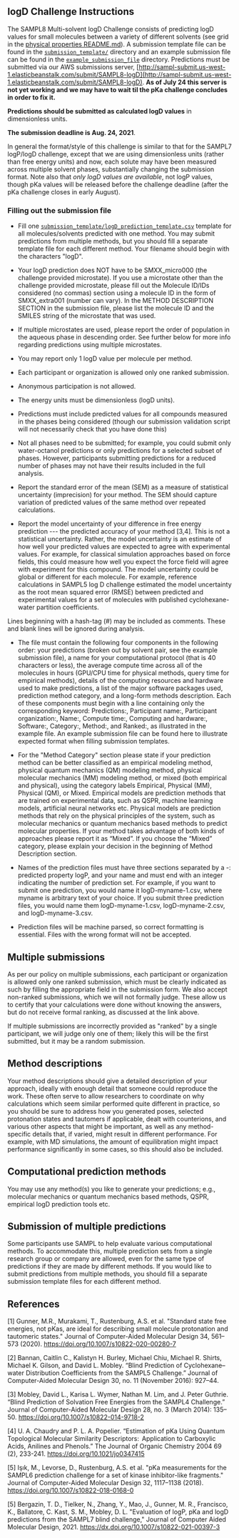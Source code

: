 ## logD Challenge Instructions

The SAMPL8 Multi-solvent logD Challenge consists of predicting logD values for small molecules between a variety of different solvents (see grid in the [physical properties README.md](https://github.com/samplchallenges/SAMPL8/tree/master/physical_properties/README.md)). A submission template file can be found in the [`submission_template/`](submission_template) directory and an example submission file can be found in the [`example_submission_file`](example_submission_file) directory. Predictions must be submitted via our AWS submissions server, [http://sampl-submit.us-west-1.elasticbeanstalk.com/submit/SAMPL8-logD](http://sampl-submit.us-west-1.elasticbeanstalk.com/submit/SAMPL8-logD). **As of July 24 this server is not yet working and we may have to wait til the pKa challenge concludes in order to fix it.**

**Predictions should be submitted as calculated logD values** in dimensionless units.

**The submission deadline is Aug. 24, 2021**.

In general the format/style of this challenge is similar to that for the SAMPL7 logP/logD challenge, except that we are using dimensionless units (rather than free energy units) and now, each solute may have been measured across multiple solvent phases, substantially changing the submission format. Note also that *only logD values are available*, not logP values, though pKa values will be released before the challenge deadline (after the pKa challenge closes in early August).

### Filling out the submission file

- Fill one [`submission_template/logD_prediction_template.csv`](submission_template/logD_prediction_template.csv) template for all molecules/solvents predicted with one method. You may submit predictions from multiple methods, but you should fill a separate template file for each different method. Your filename should begin with the characters "logD".

- Your logD prediction does NOT have to be SMXX_micro000 (the challenge provided microstate). If you use a microstate other than the challenge provided microstate, please fill out the Molecule ID/IDs considered (no commas) section using a molecule ID in the form of SMXX_extra001 (number can vary). In the METHOD DESCRIPTION SECTION in the submission file, please list the molecule ID and the SMILES string of the microstate that was used.

- If multiple microstates are used, please report the order of population in the aqueous phase in descending order. See further below for more info regarding predictions using multiple microstates.

- You may report only 1 logD value per molecule per method.

- Each participant or organization is allowed only one ranked submission.

- Anonymous participation is not allowed.

- The energy units must be dimensionless (logD units).

- Predictions must include predicted values for all compounds measured in the phases being considered (though our submission validation script will not necessarily check that you have done this)

- Not all phases need to be submitted; for example, you could submit only water-octanol predictions or only predictions for a selected subset of phases. However, participants submitting predictions for a reduced number of phases may not have their results included in the full analysis.

- Report the standard error of the mean (SEM) as a measure of statistical uncertainty (imprecision) for your method. The SEM should capture variation of predicted values of the same method over repeated calculations.

- Report the model uncertainty of your difference in free energy prediction --- the predicted accuracy of your method [3,4]. This is not a statistical uncertainty. Rather, the model uncertainty is an estimate of how well your predicted values are expected to agree with experimental values. For example, for classical simulation approaches based on force fields, this could measure how well you expect the force field will agree with experiment for this compound. The model uncertainty could be global or different for each molecule. For example, reference calculations in SAMPL5 log D challenge estimated the model uncertainty as the root mean squared error (RMSE) between predicted and experimental values for a set of molecules with published cyclohexane-water partition coefficients.

Lines beginning with a hash-tag (#) may be included as comments. These and blank lines will be ignored during analysis.

- The file must contain the following four components in the following order: your predictions (broken out by solvent pair, see the example submission file), a name for your computational protocol (that is 40 characters or less), the average compute time across all of the molecules in hours (GPU/CPU time for physical methods, query time for empirical methods), details of the computing resources and hardware used to make predictions, a list of the major software packages used, prediction method category, and a long-form methods description. Each of these components must begin with a line containing only the corresponding keyword: Predictions:, Participant name:, Participant organization:, Name:, Compute time:, Computing and hardware:, Software:, Category:, Method:, and Ranked:, as illustrated in the example file. An example submission file can be found here to illustrate expected format when filling submission templates.

- For the "Method Category" section please state if your prediction method can be better classified as an empirical modeling method, physical quantum mechanics (QM) modeling method, physical molecular mechanics (MM) modeling method, or mixed (both empirical and physical), using the category labels Empirical, Physical (MM), Physical (QM), or Mixed. Empirical models are prediction methods that are trained on experimental data, such as QSPR, machine learning models, artificial neural networks etc. Physical models are prediction methods that rely on the physical principles of the system, such as molecular mechanics or quantum mechanics based methods to predict molecular properties. If your method takes advantage of both kinds of approaches please report it as “Mixed”. If you choose the “Mixed” category, please explain your decision in the beginning of Method Description section.

- Names of the prediction files must have three sections separated by a -: predicted property logP, and your name and must end with an integer indicating the number of prediction set. For example, if you want to submit one prediction, you would name it logD-myname-1.csv, where myname is arbitrary text of your choice. If you submit three prediction files, you would name them logD-myname-1.csv, logD-myname-2.csv, and logD-myname-3.csv.

- Prediction files will be machine parsed, so correct formatting is essential. Files with the wrong format will not be accepted.

## Multiple submissions
As per our policy on multiple submissions, each participant or organization is allowed only one ranked submission, which must be clearly indicated as such by filling the appropriate field in the submission form. We also accept non-ranked submissions, which we will not formally judge. These allow us to certify that your calculations were done without knowing the answers, but do not receive formal ranking, as discussed at the link above.

If multiple submissions are incorrectly provided as "ranked" by a single participant, we will judge only one of them; likely this will be the first submitted, but it may be a random submission.


## Method descriptions
Your method descriptions should give a detailed description of your approach, ideally with enough detail that someone could reproduce the work. These often serve to allow researchers to coordinate on why calculations which seem similar performed quite different in practice, so you should be sure to address how you generated poses, selected protonation states and tautomers if applicable, dealt with counterions, and various other aspects that might be important, as well as any method-specific details that, if varied, might result in different performance. For example, with MD simulations, the amount of equilibration might impact performance significantly in some cases, so this should also be included.


## Computational prediction methods
You may use any method(s) you like to generate your predictions; e.g., molecular mechanics or quantum mechanics based methods, QSPR, empirical logD prediction tools etc.

## Submission of multiple predictions
Some participants use SAMPL to help evaluate various computational methods. To accommodate this, multiple prediction sets from a single research group or company are allowed, even for the same type of predictions if they are made by different methods. If you would like to submit predictions from multiple methods, you should fill a separate submission template files for each different method.

## References
[1] Gunner, M.R., Murakami, T., Rustenburg, A.S. et al. "Standard state free energies, not pKas, are ideal for describing small molecule protonation and tautomeric states." Journal of Computer-Aided Molecular Design 34, 561–573 (2020). https://doi.org/10.1007/s10822-020-00280-7

[2] Bannan, Caitlin C., Kalistyn H. Burley, Michael Chiu, Michael R. Shirts, Michael K. Gilson, and David L. Mobley. “Blind Prediction of Cyclohexane–water Distribution Coefficients from the SAMPL5 Challenge.” Journal of Computer-Aided Molecular Design 30, no. 11 (November 2016): 927–44.

[3] Mobley, David L., Karisa L. Wymer, Nathan M. Lim, and J. Peter Guthrie. “Blind Prediction of Solvation Free Energies from the SAMPL4 Challenge.” Journal of Computer-Aided Molecular Design 28, no. 3 (March 2014): 135–50. https://doi.org/10.1007/s10822-014-9718-2

[4] U. A. Chaudry and P. L. A. Popelier. “Estimation of pKa Using Quantum Topological Molecular Similarity Descriptors:  Application to Carboxylic Acids, Anilines and Phenols.” The Journal of Organic Chemistry 2004 69 (2), 233-241. https://doi.org/10.1021/jo0347415

[5] Işık, M., Levorse, D., Rustenburg, A.S. et al. "pKa measurements for the SAMPL6 prediction challenge for a set of kinase inhibitor-like fragments." Journal of Computer-Aided Molecular Design 32, 1117–1138 (2018). https://doi.org/10.1007/s10822-018-0168-0

[5] Bergazin, T. D., Tielker, N., Zhang, Y., Mao, J., Gunner, M. R., Francisco, K., Ballatore, C. Kast, S. M., Mobley, D. L. "Evaluation of logP, pKa and logD predictions from the SAMPL7 blind challenge," Journal of Computer Aided Molecular Design, 2021. https://dx.doi.org/10.1007/s10822-021-00397-3

